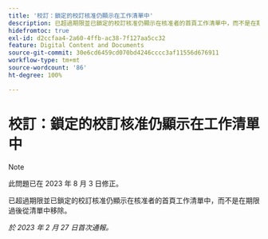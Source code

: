 ```yaml
---
title: '校訂：鎖定的校訂核准仍顯示在工作清單中'
description: 已超過期限並已鎖定的校訂核准仍顯示在核准者的首頁工作清單中，而不是在期限過後從清單中移除。
hidefromtoc: true
exl-id: d2ccfaa4-2a60-4ffb-ac38-7f127aa5cc32
feature: Digital Content and Documents
source-git-commit: 30e6cd6459cd070bd4246cccc3af11556d676911
workflow-type: tm+mt
source-wordcount: '86'
ht-degree: 100%

---
```


# 校訂：鎖定的校訂核准仍顯示在工作清單中

<!--This issue is on the WF and WFP TOC-->

>[!NOTE]
>
>此問題已在 2023 年 8 月 3 日修正。

已超過期限並已鎖定的校訂核准仍顯示在核准者的首頁工作清單中，而不是在期限過後從清單中移除。

_於 2023 年 2 月 27 日首次通報。_
